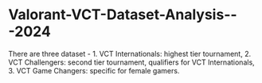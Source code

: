 # Valorant-VCT-Dataset-Analysis---2024
There are three dataset - 1. VCT Internationals: highest tier tournament, 2. VCT Challengers: second tier tournament, qualifiers for VCT Internationals, 3. VCT Game Changers: specific for female gamers.

